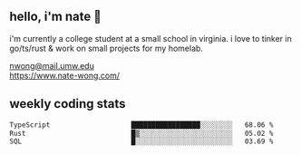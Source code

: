 ## hello, i'm nate 👋
i'm currently a college student at a small school in virginia. i love to tinker in go/ts/rust & work on small projects for my homelab.

nwong@mail.umw.edu <br/>
https://www.nate-wong.com/

## weekly coding stats
<!--START_SECTION:waka-->

```txt
TypeScript                    █████████████████░░░░░░░░   68.06 %
Rust                          █▒░░░░░░░░░░░░░░░░░░░░░░░   05.02 %
SQL                           █░░░░░░░░░░░░░░░░░░░░░░░░   03.69 %
```

<!--END_SECTION:waka-->

